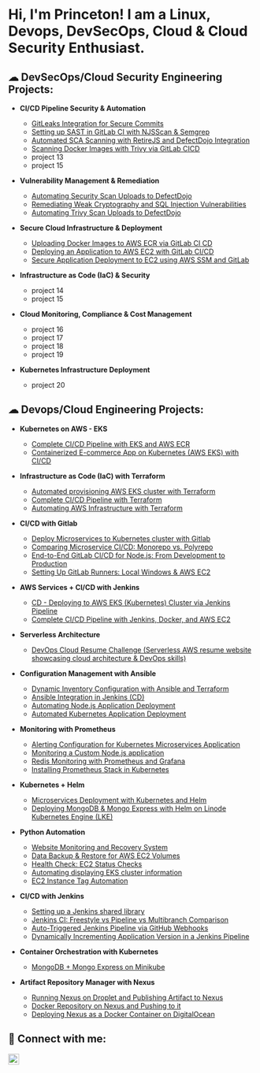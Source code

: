 <h1>Hi, I'm Princeton! I am a Linux, Devops, DevSecOps, Cloud & Cloud Security Enthusiast.</a>

<h2>☁︎ DevSecOps/Cloud Security Engineering Projects:</h2>

- <b>CI/CD Pipeline Security & Automation</b>
  - [GitLeaks Integration for Secure Commits](https://gitlab.com/Princeton45/gitleaks-integration-for-secure-commits)
  - [Setting up SAST in GitLab CI with NJSScan & Semgrep](https://gitlab.com/Princeton45/setting-up-sast-in-gitlab-ci-with-njsscan-and-semgrep)
  - [Automated SCA Scanning with RetireJS and DefectDojo Integration](https://gitlab.com/Princeton45/automated-sca-scanning-with-retirejs-and-defectdojo-integration)
  - [Scanning Docker Images with Trivy via GitLab CICD](https://gitlab.com/devsecops8960519/scanning-docker-images-with-trivy-via-gitlab-cicd)
  - project 13
  - project 15

- <b>Vulnerability Management & Remediation</b>
  - [Automating Security Scan Uploads to DefectDojo](https://gitlab.com/Princeton45/automating-security-scan-uploads-to-defectdojo)
  - [Remediating Weak Cryptography and SQL Injection Vulnerabilities](https://gitlab.com/Princeton45/remediating-weak-cryptography-and-sql-injection-vulnerabilities#)
  - [Automating Trivy Scan Uploads to DefectDojo](https://gitlab.com/devsecops8960519/automating-trivy-scan-uploads-to-defectdojo#)

- <b>Secure Cloud Infrastructure & Deployment</b>
  - [Uploading Docker Images to AWS ECR via GitLab CI CD](https://gitlab.com/Princeton45/uploading-docker-images-to-aws-ecr-via-gitlab-ci-cd)
  - [Deploying an Application to AWS EC2 with GitLab CI/CD](https://gitlab.com/Princeton45/deploying-an-application-to-aws-ec2-with-gitlab-cicd)
  - [Secure Application Deployment to EC2 using AWS SSM and GitLab](https://gitlab.com/devsecops8960519/secure-application-deployment-to-ec2-using-aws-ssm-and-gitlab)

- <b>Infrastructure as Code (IaC) & Security</b>
  - project 14
  - project 15
    
- <b>Cloud Monitoring, Compliance & Cost Management</b>
  - project 16
  - project 17
  - project 18
  - project 19

- <b>Kubernetes Infrastructure Deployment</b>
  - project 20



<h2>☁︎ Devops/Cloud Engineering Projects:</h2>

- <b>Kubernetes on AWS - EKS</b>
  - [Complete CI/CD Pipeline with EKS and AWS ECR](https://github.com/Princeton45/eks-ecr-complete-pipeline) 
  - [Containerized E-commerce App on Kubernetes (AWS EKS) with CI/CD](https://github.com/Princeton45/Kubernetes-Resume-Challenge) 

- <b>Infrastructure as Code (IaC) with Terraform</b>
  - [Automated provisioning AWS EKS cluster with Terraform](https://github.com/Princeton45/terraform-aws-eks-cluster) 
  - [Complete CI/CD Pipeline with Terraform](https://github.com/Princeton45/terraform-complete-cicd) 
  - [Automating AWS Infrastructure with Terraform](https://github.com/Princeton45/terraform-aws-infrastructure?tab=readme-ov-file) 

- <b>CI/CD with Gitlab</b>
  - [Deploy Microservices to Kubernetes cluster with Gitlab](https://gitlab.com/Princeton45/deploy-microservices-to-kubernetes-cluster-with-gitlab) 
  - [Comparing Microservice CI/CD: Monorepo vs. Polyrepo](https://gitlab.com/Princeton45/cicd-monorepo-polyrepo-microservice) 
  - [End-to-End GitLab CI/CD for Node.js: From Development to Production](https://gitlab.com/Princeton45/nodejs-gitlab-cicd-project) 
  - [Setting Up GitLab Runners: Local Windows & AWS EC2](https://github.com/Princeton45/local-aws-runner) 

- <b>AWS Services + CI/CD with Jenkins</b>
  - [CD - Deploying to AWS EKS (Kubernetes) Cluster via Jenkins Pipeline](https://github.com/Princeton45/jenkins-eks-cd-pipeline) 
  - [Complete CI/CD Pipeline with Jenkins, Docker, and AWS EC2](https://github.com/Princeton45/jenkins-docker-ec2-cicd) 

- <b>Serverless Architecture</b>
  - [DevOps Cloud Resume Challenge (Serverless AWS resume website showcasing cloud architecture & DevOps skills)](https://github.com/Princeton45/DevOps-Cloud-Resume-Challenge) 

- <b>Configuration Management with Ansible</b>
  - [Dynamic Inventory Configuration with Ansible and Terraform](https://github.com/Princeton45/dynamic-inventory-ec2)
  - [Ansible Integration in Jenkins (CD)](https://github.com/Princeton45/ansible-jenkins-integration)
  - [Automating Node.js Application Deployment](https://github.com/Princeton45/nodejs-ansible-deploy) 
  - [Automated Kubernetes Application Deployment](https://github.com/Princeton45/ansible-kubernetes-deployment) 

- <b>Monitoring with Prometheus</b>
  - [Alerting Configuration for Kubernetes Microservices Application](https://github.com/Princeton45/config-alerting-prometheus)
  - [Monitoring a Custom Node.js application](https://github.com/Princeton45/monitor-custom-app) 
  - [Redis Monitoring with Prometheus and Grafana](https://github.com/Princeton45/monitor-3rd-party-app) 
  - [Installing Prometheus Stack in Kubernetes](https://github.com/Princeton45/install-prometheus-eks) 

- <b>Kubernetes + Helm</b>
  - [Microservices Deployment with Kubernetes and Helm](https://github.com/Princeton45/microservices-helm-deployment1) 
  - [Deploying MongoDB & Mongo Express with Helm on Linode Kubernetes Engine (LKE)](https://github.com/Princeton45/kubernetes-mongodb-helm) 

- <b>Python Automation</b>
  - [Website Monitoring and Recovery System](https://github.com/Princeton45/website-monitoring-python) 
  - [Data Backup & Restore for AWS EC2 Volumes](https://github.com/Princeton45/data-backup-restore-python) 
  - [Health Check: EC2 Status Checks](https://github.com/Princeton45/ec2-health-check) 
  - [Automating displaying EKS cluster information](https://github.com/Princeton45/python-eks-monitor) 
  - [EC2 Instance Tag Automation](https://github.com/Princeton45/ec2-tag-automation) 

- <b>CI/CD with Jenkins</b>
  - [Setting up a Jenkins shared library](https://github.com/Princeton45/jenkins-shared-library) 
  - [Jenkins CI: Freestyle vs Pipeline vs Multibranch Comparison](https://github.com/Princeton45/jenkins-multi-pipeline) 
  - [Auto-Triggered Jenkins Pipeline via GitHub Webhooks](https://github.com/Princeton45/jenkins-webhooks-trigger) 
  - [Dynamically Incrementing Application Version in a Jenkins Pipeline](https://github.com/Princeton45/jenkins-dynamic-versioning) 

- <b>Container Orchestration with Kubernetes</b>
  - [MongoDB + Mongo Express on Minikube](https://github.com/Princeton45/k8s-mongodb-express-local) 

- <b>Artifact Repository Manager with Nexus</b>
  - [Running Nexus on Droplet and Publishing Artifact to Nexus](https://github.com/Princeton45/nexus-droplet-setup) 
  - [Docker Repository on Nexus and Pushing to it](https://github.com/Princeton45/nexus-docker-repo-setup) 
  - [Deploying Nexus as a Docker Container on DigitalOcean](https://github.com/Princeton45/nexus-docker-container) 

  
<h2> 🤳 Connect with me:</h2>

[<img align="left" alt="Princeton Abdulsalam | LinkedIn" width="22px" src="https://cdn.jsdelivr.net/npm/simple-icons@v3/icons/linkedin.svg" />][linkedin]

[linkedin]: https://www.linkedin.com/in/princetona/
